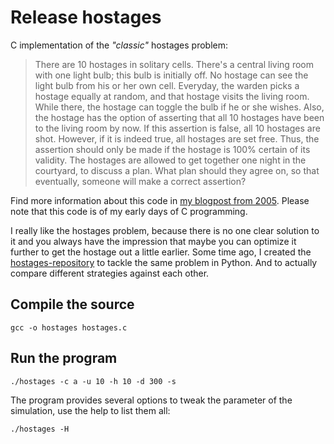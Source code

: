 # Release hostages
C implementation of the _"classic"_ hostages problem:

> There are 10 hostages in solitary cells.
> There's a central living room with one light bulb; this bulb is initially off.
> No hostage can see the light bulb from his or her own cell.
> Everyday, the warden picks a hostage equally at random, and that hostage visits the living room.
> While there, the hostage can toggle the bulb if he or she wishes.
> Also, the hostage has the option of asserting that all 10 hostages have been to the living room by now.
> If this assertion is false, all 10 hostages are shot.
> However, if it is indeed true, all hostages are set free.
> Thus, the assertion should only be made if the hostage is 100% certain of its validity.
> The hostages are allowed to get together one night in the courtyard, to discuss a plan.
> What plan should they agree on, so that eventually, someone will make a correct assertion?

Find more information about this code in [my blogpost from 2005](http://metaodi.ch/posts/2005/04/release-hostages/). Please note that this code is of my early days of C programming.

I really like the hostages problem, because there is no one clear solution to it and you always have the impression that maybe you can optimize it further to get the hostage out a little earlier.
Some time ago, I created the [hostages-repository](https://github.com/metaodi/hostages) to tackle the same problem in Python. And to actually compare different strategies against each other.

## Compile the source

```
gcc -o hostages hostages.c
```

## Run the program

```
./hostages -c a -u 10 -h 10 -d 300 -s
```

The program provides several options to tweak the parameter of the simulation, use the help to list them all:

```
./hostages -H
```
